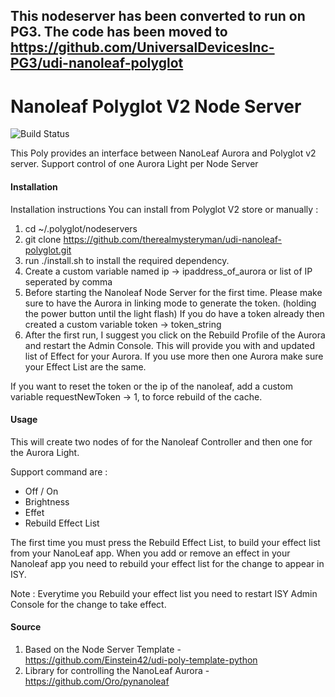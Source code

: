 ## This nodeserver has been converted to run on PG3. The code has been moved to https://github.com/UniversalDevicesInc-PG3/udi-nanoleaf-polyglot

# Nanoleaf Polyglot V2 Node Server

![Build Status](https://travis-ci.org/therealmysteryman/udi-nanoleaf-polyglot.svg?branch=master)

This Poly provides an interface between NanoLeaf Aurora and Polyglot v2 server. Support control of one Aurora Light per Node Server

#### Installation

Installation instructions
You can install from Polyglot V2 store or manually :

1. cd ~/.polyglot/nodeservers
2. git clone https://github.com/therealmysteryman/udi-nanoleaf-polyglot.git
3. run ./install.sh to install the required dependency.
4. Create a custom variable named ip -> ipaddress_of_aurora or list of IP seperated by comma
5. Before starting the Nanoleaf Node Server for the first time. Please make sure to have the Aurora in linking mode to generate the token. (holding the power button until the light flash) If you do have a token already then created a custom variable token -> token_string
6. After the first run, I suggest you click on the Rebuild Profile of the Aurora and restart the Admin Console. This will provide you with and updated list of Effect for your Aurora. If you use more then one Aurora make sure your Effect List are the same. 

If you want to reset the token or the ip of the nanoleaf, add a custom variable requestNewToken -> 1, to force rebuild of the cache.

#### Usage

This will create two nodes of for the Nanoleaf Controller and then one for the Aurora Light.

Support command are :
- Off / On 
- Brightness
- Effet
- Rebuild Effect List

The first time you must press the Rebuild Effect List, to build your effect list from your NanoLeaf app. When you add or remove an effect in your Nanoleaf app you need to rebuild your effect list for the change to appear in ISY.

Note : Everytime you Rebuild your effect list you need to restart ISY Admin Console for the change to take effect.

#### Source

1. Based on the Node Server Template - https://github.com/Einstein42/udi-poly-template-python
2. Library for controlling the NanoLeaf Aurora - https://github.com/Oro/pynanoleaf
